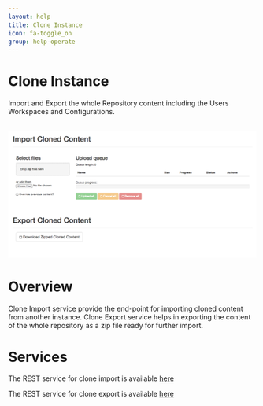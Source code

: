 ```yaml
---
layout: help
title: Clone Instance
icon: fa-toggle_on
group: help-operate
---
```


Clone Instance
===

Import and Export the whole Repository content including the Users Workspaces and Configurations. 


<br>
	<img class="img-responsive" src="/help/images/operate/operate_clone.png"/>
<br>

Overview
=====

Clone Import service provide the end-point for importing cloned content from another instance. Clone Export service helps in exporting the content of the whole repository as a zip file ready for further import.


Services
====

The REST service for clone import is available [here](service_clone_import.html)

The REST service for clone export is available [here](service_clone_export.html)
